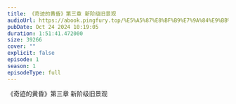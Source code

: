 ```yaml
---
title: 《奇迹的黄昏》第三章 新阶级旧景观 
audioUrl: https://abook.pingfury.top/%E5%A5%87%E8%BF%B9%E7%9A%84%E9%BB%84%E6%98%8F-3-%E7%AC%AC%E4%B8%89%E7%AB%A0%20%E6%96%B0%E9%98%B6%E7%BA%A7%E6%97%A7%E6%99%AF%E8%A7%82%20-mtzgf9e9.mp3
pubDate: Oct 24 2024 10:19:05
duration: 1:51:41.472000
size: 39266
cover: ""
explicit: false
episode: 1
season: 1
episodeType: full
---
```

《奇迹的黄昏》第三章 新阶级旧景观 